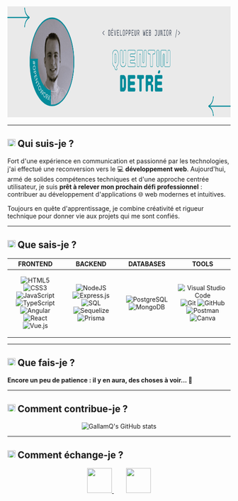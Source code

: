 <p align="center">
  <img src="https://raw.githubusercontent.com/GallamQ/GallamQ/main/assets/banner.png" alt="Bannière profil GallamQ" width="1000" height="250"/>
</p>

---

## <img src="https://img.icons8.com/?size=100&id=7820&format=png&color=048b9a" width="18" height="18"/> Qui suis-je ?

Fort d'une expérience en communication et passionné par les technologies, j'ai effectué une reconversion vers le 💻 **développement web**.
Aujourd'hui, armé de solides compétences techniques et d'une approche centrée utilisateur, je suis **prêt à relever mon prochain défi professionnel** : contribuer au développement d'applications 🌐 web modernes et intuitives.

Toujours en quête d'apprentissage, je combine créativité et rigueur technique pour donner vie aux projets qui me sont confiés.

---

## <img src="https://img.icons8.com/?size=100&id=1581&format=png&color=048b9a" width="18" height="18"/> Que sais-je ?

<table align="center">
<thead>
<tr>
<th width="25%" align="center"><b>FRONTEND</b></th>
<th width="25%" align="center"><b>BACKEND</b></th>
<th width="25%" align="center"><b>DATABASES</b></th>
<th width="25%" align="center"><b>TOOLS</b></th>
</tr>
</thead>
<tbody>
<tr>
<td align="center" valign="middle">

![HTML5](https://img.shields.io/badge/HTML5-E34F26?style=for-the-badge&logo=html5&logoColor=white)
![CSS3](https://img.shields.io/badge/CSS3-1572B6?style=for-the-badge&logo=css3&logoColor=white)
![JavaScript](https://img.shields.io/badge/javascript-%23323330.svg?style=for-the-badge&logo=javascript&logoColor=%23F7DF1E)
![TypeScript](https://img.shields.io/badge/typescript-%23007ACC.svg?style=for-the-badge&logo=typescript&logoColor=white)
![Angular](https://img.shields.io/badge/angular-%23DD0031.svg?style=for-the-badge&logo=angular&logoColor=white)
![React](https://img.shields.io/badge/react-%2320232a.svg?style=for-the-badge&logo=react&logoColor=%2361DAFB)
![Vue.js](https://img.shields.io/badge/vuejs-%2335495e.svg?style=for-the-badge&logo=vuedotjs&logoColor=%234FC08D)

</td>
<td align="center" valign="middle">

![NodeJS](https://img.shields.io/badge/node.js-6DA55F?style=for-the-badge&logo=node.js&logoColor=white)
![Express.js](https://img.shields.io/badge/express.js-%23404d59.svg?style=for-the-badge&logo=express&logoColor=%2361DAFB)
![SQL](https://img.shields.io/badge/sql-%2300f.svg?style=for-the-badge&logo=postgresql&logoColor=white)
![Sequelize](https://img.shields.io/badge/Sequelize-52B0E7?style=for-the-badge&logo=Sequelize&logoColor=white)
![Prisma](https://img.shields.io/badge/Prisma-3982CE?style=for-the-badge&logo=Prisma&logoColor=white)

</td>
<td align="center" valign="middle">

![PostgreSQL](https://img.shields.io/badge/postgresql-%23336791.svg?style=for-the-badge&logo=postgresql&logoColor=white)
![MongoDB](https://img.shields.io/badge/MongoDB-%234ea94b.svg?style=for-the-badge&logo=mongodb&logoColor=white)

</td>
<td align="center" valign="middle">

![Visual Studio Code](https://img.shields.io/badge/Visual%20Studio%20Code-0078d4.svg?style=for-the-badge&logo=visual-studio-code&logoColor=white)
![Git](https://img.shields.io/badge/git-%23F05033.svg?style=for-the-badge&logo=git&logoColor=white)
![GitHub](https://img.shields.io/badge/github-%23121011.svg?style=for-the-badge&logo=github&logoColor=white)
![Postman](https://img.shields.io/badge/Postman-FF6C37?style=for-the-badge&logo=postman&logoColor=white)
![Canva](https://img.shields.io/badge/Canva-%2300C4CC.svg?style=for-the-badge&logo=Canva&logoColor=white)

</td>
</tr>
</tbody>
</table>

---

## <img src="https://img.icons8.com/?size=100&id=11240&format=png&color=048b9a" width="18" height="18"/> Que fais-je ?

**Encore un peu de patience : il y en aura, des choses à voir... 👀**

---

## <img src="https://img.icons8.com/?size=100&id=15&format=png&color=048b9a" width="18" height="18"/> Comment contribue-je ?

<p align="center">
  <img src="https://github-readme-stats.vercel.app/api?username=GallamQ&show_icons=true&bg_color=30,ffffff,f8fafc&title_color=048b9a&icon_color=048b9a&text_color=374151" alt="GallamQ's GitHub stats"/>
</p>

---

## <img src="https://img.icons8.com/?size=100&id=GT6L6Gn3DzSA&format=png&color=048b9a" width="18" height="18"/> Comment échange-je ?

<p align="center">
  <a href="https://www.linkedin.com/in/quentindetr%C3%A9/">
    <img src="https://img.icons8.com/?size=100&id=8808&format=png&color=0e76a8" width="56" height="56"/>
  </a>
  &nbsp;&nbsp;&nbsp;&nbsp;&nbsp;&nbsp;
  <a href="mailto:quentindetre@yahoo.com">
    <img src="https://img.icons8.com/?size=100&id=G3F1h1aX2vpT&format=png&color=000000" width="56" height="56"/>
  </a>
</p>